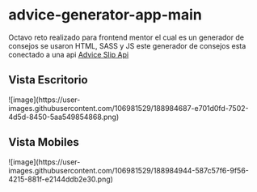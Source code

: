 # advice-generator-app-main

Octavo reto realizado para frontend mentor el cual es un generador de consejos se usaron HTML, SASS y JS 
este generador de consejos esta conectado a una api <a href="https://api.adviceslip.com/#endpoint-id">Advice Slip Api</a>

<div>
<h2>Vista Escritorio</h2>
![image](https://user-images.githubusercontent.com/106981529/188984687-e701d0fd-7502-4d5d-8450-5aa549854868.png)
</div>

<div>
<h2>Vista Mobiles</h2>
![image](https://user-images.githubusercontent.com/106981529/188984944-587c57f6-9f56-4215-881f-e2144ddb2e30.png)
</div>
